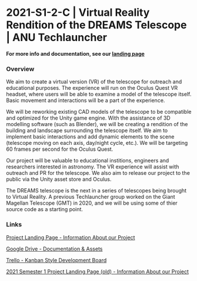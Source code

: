 # 2021-S1-2-C | Virtual Reality Rendition of the DREAMS Telescope | ANU Techlauncher

**For more info and documentation, see our [landing page](https://sites.google.com/view/2021-s2-techlauncher-dreams/home)**

### Overview
We aim to create a virtual version (VR) of the telescope for outreach and educational purposes.  The experience will run on the Oculus Quest VR headset, where users will be able to examine a model of the telescope itself.  Basic movement and interactions will be a part of the experience.

We will be reworking existing CAD models of the telescope to be compatible and optimized for the Unity game engine.  With the assistance of 3D modelling software (such as Blender), we will be creating a rendition of the building and landscape surrounding the telescope itself.  We aim to implement basic interactions and add dynamic elements to the scene (telescope moving on each axis, day/night cycle, etc.).  We will be targeting 60 frames per second for the Oculus Quest.

Our project will be valuable to educational institions, engineers and researchers interested in astronomy.  The VR experience will assist with outreach and PR for the telescope.  We also aim to release our project to the public via the Unity asset store and Oculus.

The DREAMS telescope is the next in a series of telescopes being brought to Virtual Reality.  A previous Techlauncher group worked on the Giant Magellan Telescope (GMT) in 2020, and we will be using some of thier source code as a starting point.

### Links
[Project Landing Page - Information About our Project](https://sites.google.com/view/2021-s2-techlauncher-dreams/home)

[Google Drive - Documentation & Assets](https://drive.google.com/drive/folders/1rxuu53fC7sdDQ-8IuXaFRbKkWeSXq4gD?usp=sharing)

[Trello - Kanban Style Development Board](https://trello.com/b/t7usLZgQ/vr-dreams-telescope)

[2021 Semester 1 Project Landing Page (old) - Information About our Project](https://sites.google.com/view/2021-s1-techlauncher-dreams/home)
